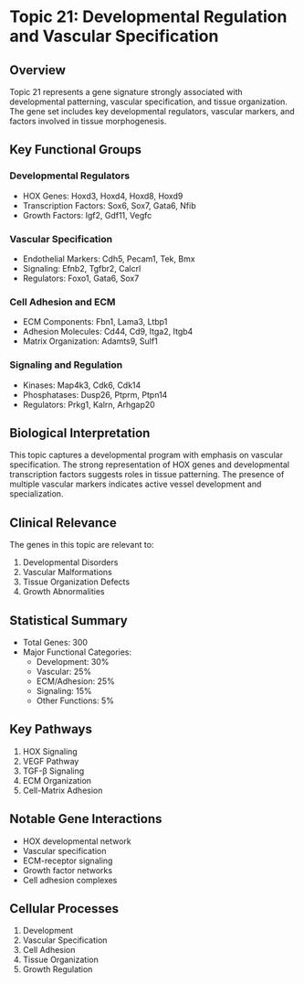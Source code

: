 # Topic 21: Developmental Regulation and Vascular Specification

## Overview
Topic 21 represents a gene signature strongly associated with developmental patterning, vascular specification, and tissue organization. The gene set includes key developmental regulators, vascular markers, and factors involved in tissue morphogenesis.

## Key Functional Groups

### Developmental Regulators
- HOX Genes: Hoxd3, Hoxd4, Hoxd8, Hoxd9
- Transcription Factors: Sox6, Sox7, Gata6, Nfib
- Growth Factors: Igf2, Gdf11, Vegfc

### Vascular Specification
- Endothelial Markers: Cdh5, Pecam1, Tek, Bmx
- Signaling: Efnb2, Tgfbr2, Calcrl
- Regulators: Foxo1, Gata6, Sox7

### Cell Adhesion and ECM
- ECM Components: Fbn1, Lama3, Ltbp1
- Adhesion Molecules: Cd44, Cd9, Itga2, Itgb4
- Matrix Organization: Adamts9, Sulf1

### Signaling and Regulation
- Kinases: Map4k3, Cdk6, Cdk14
- Phosphatases: Dusp26, Ptprm, Ptpn14
- Regulators: Prkg1, Kalrn, Arhgap20

## Biological Interpretation
This topic captures a developmental program with emphasis on vascular specification. The strong representation of HOX genes and developmental transcription factors suggests roles in tissue patterning. The presence of multiple vascular markers indicates active vessel development and specialization.

## Clinical Relevance
The genes in this topic are relevant to:
1. Developmental Disorders
2. Vascular Malformations
3. Tissue Organization Defects
4. Growth Abnormalities

## Statistical Summary
- Total Genes: 300
- Major Functional Categories:
  * Development: 30%
  * Vascular: 25%
  * ECM/Adhesion: 25%
  * Signaling: 15%
  * Other Functions: 5%

## Key Pathways
1. HOX Signaling
2. VEGF Pathway
3. TGF-β Signaling
4. ECM Organization
5. Cell-Matrix Adhesion

## Notable Gene Interactions
- HOX developmental network
- Vascular specification
- ECM-receptor signaling
- Growth factor networks
- Cell adhesion complexes

## Cellular Processes
1. Development
2. Vascular Specification
3. Cell Adhesion
4. Tissue Organization
5. Growth Regulation 